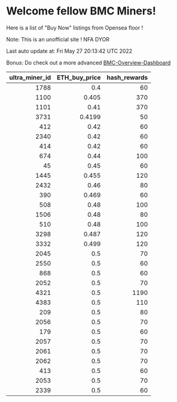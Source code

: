 # Welcome fellow BMC Miners!
Here is a list of "Buy Now" listings from Opensea floor !

Note: This is an unofficial site ! NFA DYOR

Last auto update at: Fri May 27 20:13:42 UTC 2022

Bonus: Do check out a more advanced [BMC-Overview-Dashboard](https://dune.com/defifunk/BMC-Overview-Dashboard)


|   ultra_miner_id |   ETH_buy_price |   hash_rewards |
|-----------------:|----------------:|---------------:|
|             1788 |          0.4    |             60 |
|             1100 |          0.405  |            370 |
|             1101 |          0.41   |            370 |
|             3731 |          0.4199 |             50 |
|              412 |          0.42   |             60 |
|             2340 |          0.42   |             60 |
|              414 |          0.42   |             60 |
|              674 |          0.44   |            100 |
|               45 |          0.45   |             60 |
|             1445 |          0.455  |            120 |
|             2432 |          0.46   |             80 |
|              390 |          0.469  |             60 |
|              508 |          0.48   |            100 |
|             1506 |          0.48   |             80 |
|              510 |          0.48   |            100 |
|             3298 |          0.487  |            120 |
|             3332 |          0.499  |            120 |
|             2045 |          0.5    |             70 |
|             2550 |          0.5    |             60 |
|              868 |          0.5    |             60 |
|             2052 |          0.5    |             70 |
|             4321 |          0.5    |           1190 |
|             4383 |          0.5    |            110 |
|              209 |          0.5    |             80 |
|             2056 |          0.5    |             70 |
|              179 |          0.5    |             60 |
|             2057 |          0.5    |             70 |
|             2061 |          0.5    |             70 |
|             2062 |          0.5    |             70 |
|              413 |          0.5    |             60 |
|             2053 |          0.5    |             70 |
|             2339 |          0.5    |             60 |